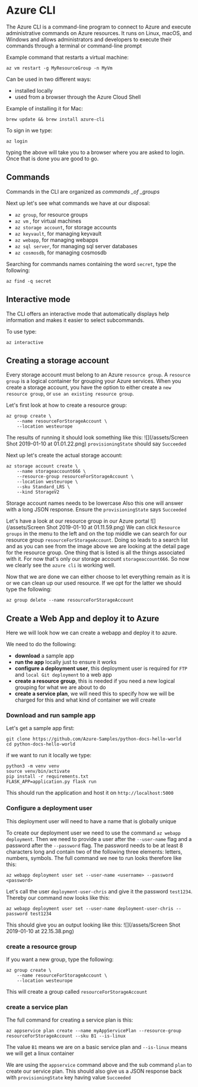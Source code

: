 # Azure CLI

The Azure CLI is a command-line program to connect to Azure and execute administrative commands on Azure resources. It runs on Linux, macOS, and Windows and allows administrators and developers to execute their commands through a terminal or command-line prompt

Example command that restarts a virtual machine:

```
az vm restart -g MyResourceGroup -n MyVm
```

Can be used in two different ways:

* installed locally
* used from a browser through the Azure Cloud Shell

Example of installing it for Mac:

```
brew update && brew install azure-cli
```

To sign in we type:

```
az login
```

typing the above will take you to a browser where you are asked to login. Once that is done you are good to go.

## Commands

Commands in the CLI are organized as _commands \_of \_groups_

Next up let's see what commands we have at our disposal:

* `az group`, for resource groups
* `az vm` , for virtual machines
* `az storage account`, for storage accounts
* `az keyvault`, for managing keyvault
* `az webapp`, for managing webapps
* `az sql server`, for managing sql server databases
* `az cosmosdb`, for managing cosmosdb

Searching for commands names containing the word `secret`, type the following:

```
az find -q secret
```
## Interactive mode
The CLI offers an interactive mode that automatically displays help information and makes it easier to select subcommands.

To use type:
```
az interactive
```

## Creating a storage account
Every storage account must belong to an Azure `resource group`. A `resource group` is a logical container for grouping your Azure services. When you create a storage account, you have the option to either create a `new resource group`, or `use an existing resource group`.

Let's first look at how to create a resource group:

```
az group create \
    --name resourceForStorageAccount \
    --location westeurope
```
The results of running it should look something like this:
![](/assets/Screen Shot 2019-01-10 at 01.01.22.png)
`provisioningState` should say `Succeeded`

Next up let's create the actual storage account:
```
az storage account create \
    --name storageaccount666 \
    --resource-group resourceForStorageAccount \
    --location westeurope \
    --sku Standard_LRS \
    --kind StorageV2
```
Storage account names needs to be lowercase
Also this one will answer with a long JSON response. Ensure the `provisioningState` says `Succeeded`

Let's have a look at our resource group in our Azure portal
![](/assets/Screen Shot 2019-01-10 at 01.11.59.png)
We can click `Resource groups` in the menu to the left and on the top middle we can search for our resource group `resourceForStorageAccount`. Doing so leads to a search list and as you can see from the image above we are looking at the detail page for the resource group. One thing that is listed is all the things associated with it. For now that's only our storage account `storageaccount666`. So now we clearly see the `azure cli` is working well.

Now that we are done we can either choose to let everything remain as it is or we can clean up our used resource. If we opt for the latter we should type the following:
```
az group delete --name resourceForStorageAccount
```

## Create a Web App and deploy it to Azure
Here we will look how we can create a webapp and deploy it to azure. 

We need to do the following:

- **download** a sample app
- **run the app** locally just to ensure it works
- **configure a deployment user**, this deployment user is required for `FTP` and `local Git deployment` to a web app
- **create a resource group**, this is needed if you need a new logical grouping for what we are about to do
- **create a service plan**, we will need this to specify how we will be charged for this and what kind of container we will create

### Download and run sample app

Let's get a sample app first:

```
git clone https://github.com/Azure-Samples/python-docs-hello-world
cd python-docs-hello-world
```

if we want to run it locally we type:

```
python3 -m venv venv
source venv/bin/activate
pip install -r requirements.txt
FLASK_APP=application.py flask run
```
This should run the application and host it on `http://localhost:5000`

### Configure a deployment user
This deployment user will need to have a name that is globally unique

To create our deployment user we need to use the command `az webapp deployment`. Then we need to provide a user after the `--user-name` flag and a password after the `--password` flag. The password needs to be at least 8 characters long and contain two of the following three elements: letters, numbers, symbols. The full command we nee to run looks therefore like this:

```
az webapp deployment user set --user-name <username> --password <password>
```
Let's call the user `deployment-user-chris` and give it the password `test1234`. Thereby our command now looks like this:

```
az webapp deployment user set --user-name deployment-user-chris --password test1234
```

This should give you an output looking like this:
![](/assets/Screen Shot 2019-01-10 at 22.15.38.png)

### create a resource group
If you want a new group, type the following:

```
az group create \
    --name resourceForStorageAccount \
    --location westeurope

```
This will create a group called `resourceForStorageAccount`

### create a service plan

The full command for creating a service plan is this:

```
az appservice plan create --name myAppServicePlan --resource-group resourceForStorageAccount --sku B1 --is-linux
```
The value `B1` means we are on a basic service plan and `--is-linux` means we will get a linux container

We are using the `appservice` command above and the sub command `plan` to create our service plan. This should also give us a JSON response back with `provisioningState` key having value `Succeeded`



